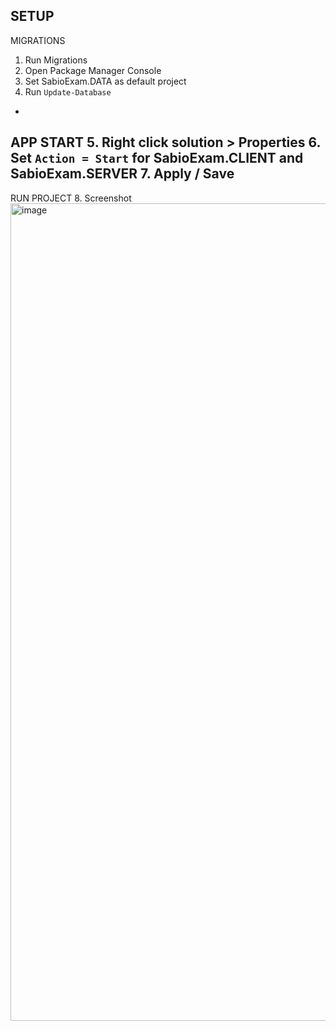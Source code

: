 SETUP
-
MIGRATIONS
1. Run Migrations
2. Open Package Manager Console
3. Set SabioExam.DATA as default project
4. Run `Update-Database`
-
APP START
5. Right click solution > Properties
6. Set `Action = Start` for SabioExam.CLIENT and SabioExam.SERVER 
7. Apply / Save
-
RUN PROJECT
8. Screenshot
<img width="2122" height="1308" alt="image" src="https://github.com/user-attachments/assets/c49d18b9-c709-45c2-9641-0bbc442272bf" />
